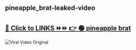 
 ## pineapple_brat-leaked-video 

# <h2><a href="https://clipsfans.com/pineapple_brat&ref=git">🔗 Click to LINKS ⏩⏩ 👉 🟢 pineapple brat </a></h2>

<a href="https://clipsfans.com/pineapple_brat&ref=git" rel="nofollow" data-target="animated-image.originalLink"><img src="https://i.ibb.co.com/xMMVF88/686577567.gif" alt="Viral Video Original" style="max-width: 100%; display: inline-block;" data-target="animated-image.originalImage"></a>
